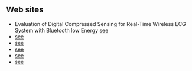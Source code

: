 Web sites
-----------
- Evaluation of Digital Compressed Sensing for Real-Time Wireless ECG System with Bluetooth low Energy [see](http://download.springer.com/static/pdf/142/art%253A10.1007%252Fs10916-016-0526-1.pdf?originUrl=http%3A%2F%2Flink.springer.com%2Farticle%2F10.1007%2Fs10916-016-0526-1&token2=exp=1491832427~acl=%2Fstatic%2Fpdf%2F142%2Fart%25253A10.1007%25252Fs10916-016-0526-1.pdf%3ForiginUrl%3Dhttp%253A%252F%252Flink.springer.com%252Farticle%252F10.1007%252Fs10916-016-0526-1*~hmac=6a304d501f217adf960609b6bcb1dac439a2f4326db073b691d36b6dadee5c2f)
- [see](https://stackoverflow.com/questions/24677346/ble-gap-profle-through-gatt-on-linux)
- [see](https://www.jaredwolff.com/blog/get-started-with-bluetooth-low-energy/)
- [see](https://www.google.com/search?q=gatt+ble+linux&oq=gatt+ble+&aqs=chrome.4.69i57j0l5.9839j0j7&client=ubuntu&sourceid=chrome&ie=UTF-8)
- [see](https://learn.adafruit.com/introducing-the-adafruit-bluefruit-le-sniffer) 
- [see](http://www.nxp.com/products/microcontrollers-and-processors/arm-processors/kinetis-cortex-m-mcus/w-series-wireless-m0-plus-m4/bluetooth-low-energy-ieee-802.15.4-packet-sniffer-usb-dongle-for-kinetis-kw40z-30z-20z-mcus:USB-KW40Z)
